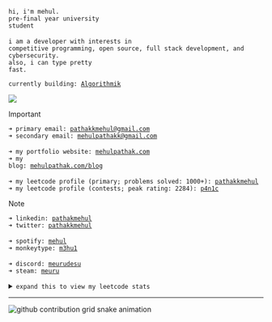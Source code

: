 <code>hi, i'm mehul.</code><br>
<code>pre-final year university student</code><br><br>
<code>i am a developer with interests in competitive programming, open source, full stack development, and cybersecurity.</code><br>
<code>also, i can type pretty fast.</code><br>

<code>currently building: [Algorithmik](https://algorithmik.in)</code>

![](https://komarev.com/ghpvc/?username=m3hu1&base=1000&color=ED8796)<br>

> [!IMPORTANT]
> <code>➜ primary email: [pathakkmehul@gmail.com](mailto:pathakkmehul@gmail.com)</code><br>
> <code>➜ secondary email: [mehulpathakk@gmail.com](mailto:mehulpathakk@gmail.com)</code><br><br>
> <code>➜ my portfolio website: [mehulpathak.com](https://mehulpathak.com)</code><br>
> <code>➜ my blog: [mehulpathak.com/blog](https://mehulpathak.com/blog)</code><br><br>
> <code>➜ my leetcode profile (primary; problems solved: 1000+): [pathakkmehul](https://leetcode.com/u/pathakkmehul)</code><br>
> <code>➜ my leetcode profile (contests; peak rating: 2284): [p4n1c](https://leetcode.com/u/p4n1c)</code><br>

> [!NOTE]
> <code>➜ linkedin: [pathakmehul](https://linkedin.com/in/pathakmehul)</code><br>
> <code>➜ twitter: [pathakkmehul](https://x.com/pathakkmehul)</code><br><br>
> <code>➜ spotify: [mehul](https://open.spotify.com/user/31e5bmn6fznlxfsemrpuptbo5xva?si=76f63b9bcc514768)</code><br>
> <code>➜ monkeytype: [m3hu1](https://monkeytype.com/profile/m3hul)</code><br><br>
> <code>➜ discord: [meurudesu](https://discord.com/users/294407821896974337)</code><br>
> <code>➜ steam: [meuru](https://steamcommunity.com/id/meuru/)</code><br>

<details>
<summary><code>expand this to view my leetcode stats</code></summary><br>
<img src="https://leetcard.jacoblin.cool/pathakkmehul?theme=nord&font=JetBrains%20Mono&ext=heatmap" alt="LeetCode Stats"><br><img src="https://leetcard.jacoblin.cool/p4n1c?theme=nord&font=JetBrains%20Mono&ext=contest" alt="LeetCode Stats">
<br>
</details>

---

<picture>
  <source media="(prefers-color-scheme: dark)" srcset="https://raw.githubusercontent.com/datauniverse-arch/datauniverse-arch/output/github-contribution-grid-snake-dark.svg">
  <source media="(prefers-color-scheme: light)" srcset="https://raw.githubusercontent.com/datauniverse-arch/datauniverse-arch/output/github-contribution-grid-snake.svg">
  <img alt="github contribution grid snake animation" src="https://raw.githubusercontent.com/datauniverse-arch/datauniverse-arch/output/github-contribution-grid-snake.svg">
</picture>
